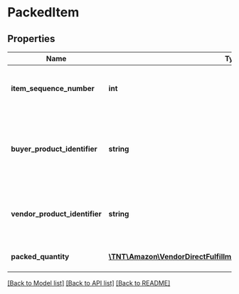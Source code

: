 # PackedItem

## Properties
Name | Type | Description | Notes
------------ | ------------- | ------------- | -------------
**item_sequence_number** | **int** | Item Sequence Number for the item. This must be the same value as sent in the order for a given item. | 
**buyer_product_identifier** | **string** | Buyer&#39;s Standard Identification Number (ASIN) of an item. Either buyerProductIdentifier or vendorProductIdentifier is required. | [optional] 
**vendor_product_identifier** | **string** | The vendor selected product identification of the item. Should be the same as was sent in the Purchase Order, like SKU Number. | [optional] 
**packed_quantity** | [**\TNT\Amazon\VendorDirectFulfillmentShipping\V1\Model\ItemQuantity**](ItemQuantity.md) | Total item quantity packed in the container. | 

[[Back to Model list]](../README.md#documentation-for-models) [[Back to API list]](../README.md#documentation-for-api-endpoints) [[Back to README]](../README.md)



